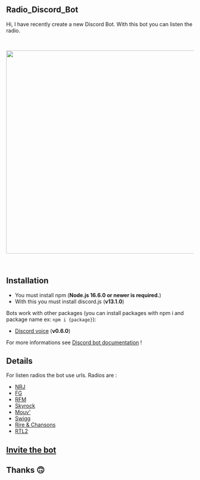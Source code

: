  
## Radio_Discord_Bot
  
Hi, I have recently create a new Discord Bot. With this bot you can listen the radio.

<div align="center">
  <br />
  <p>
    <a href="https://discord.com"><img src="http://dechire.t.free.fr/img/discord/discord.gif" width="546" /></a>
  </p>
  <br />
 </div>
 
## Installation
  
  - You must install npm (**Node.js 16.6.0 or newer is required.**)
  - With this you must install discord.js (**v13.1.0**)
  
  Bots work with other packages (you can install packages with npm i and package name ex: `npm i {package}`):
  - [Discord voice](https://github.com/discordjs/voice) (**v0.6.0**)

  For more informations see [Discord bot documentation](https://github.com/discordjs/discord.js) !
  
## Details
  For listen radios the bot use urls. Radios are :
  - [NRJ](http://cdn.nrjaudio.fm/audio1/fr/30001/mp3_128.mp3?origine=fluxradios)
  - [FG](http://radiofg.impek.com/fg)
  - [RFM](https://ais-live.cloud-services.paris:8443/rfm.mp3)
  - [Skyrock](http://icecast.skyrock.net/s/natio_mp3_128k.mp3)
  - [Mouv'](http://icecast.radiofrance.fr/mouv-midfi.mp3)
  - [Swigg](http://d3-soundcast-edge-2.infomaniak.ch/start-adofm-high)
  - [Rire & Chansons](https://f5-th2-2.nrjaudio.fm/fr/30401/mp3_128.mp3?origine=fluxradios&cdn_path=adswizz_lbs9&access_token=b25f7fcf29ad48fa829b6ac781e6cddd)
  - [RTL2](http://streamer-01.rtl.fr/rtl2-1-44-128?listen=webCwsBCggNCQgLDQUGBAcGBg)

## [Invite the bot](https://discord.com/oauth2/authorize?client_id=887747246576246825&scope=bot%20applications.commands&permissions=3427336)


## Thanks 🙃

